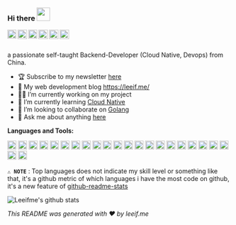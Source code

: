 ### Hi there <img src="https://raw.githubusercontent.com/syedareehaquasar/syedareehaquasar/master/gifs/Hi.gif" width="30px">

<a href="https://github.com/leeifme" target="blank">
  <img align="left" alt="leeifme | Github" width="20px" src="https://cdn.svgporn.com/logos/github-icon.svg" />
</a>
<a href="https://twitter.com/leeifme" target="blank">
  <img align="left" alt="leeifme | Twitter" width="21px" src="https://cdn.svgporn.com/logos/twitter.svg" />
</a>
<a href="https://telegram.org/" target="blank">
  <img align="left" alt="leeifme | Telegram" width="20px" src="https://cdn.svgporn.com/logos/telegram.svg" />
</a>
<a href="http://stackoverflow.com" target="blank">
  <img align="left" alt="leeifme | Stackoverflow" width="21px" src="https://cdn.svgporn.com/logos/stackoverflow-icon.svg" />
</a>
<a href="http://instagram.com/leeifme" target="blank">
  <img align="left" alt="leeifme | Instagram" width="21px" src="https://image.flaticon.com/icons/svg/733/733558.svg" />
</a>
<a href="http://medium.com/leeifme" target="blank">
  <img align="left" alt="leeifme | Medium" width="21px" src="https://cdn.svgporn.com/logos/medium.svg" />
</a>

<br />
<br />

a passionate self-taught Backend-Developer (Cloud Native, Devops) from China.
<br />

- 🏆 Subscribe to my newsletter [here](https://leeif.me/)
- 🔭 My web development blog https://leeif.me/
- 👨‍💻 I’m currently working on my project 
- 🚀 I’m currently learning [Cloud Native](https://www.cncf.io/)
- 🌈 I’m looking to collaborate on [Golang](https://github.com/golang)
- 💬 Ask me about anything [here](https://github.com/leeifme/leeifme/issues)

**Languages and Tools:**

<code><img height="20" src="https://cdn.svgporn.com/logos/go.svg"></code>
<code><img height="20" src="https://cdn.svgporn.com/logos/kubernetes.svg"></code>
<code><img height="20" src="https://cdn.svgporn.com/logos/docker.svg"></code>
<code><img height="20" src="https://cdn.svgporn.com/logos/rancher.svg"></code>
<code><img height="20" src="https://cdn.svgporn.com/logos/etcd.svg"></code>
<code><img height="20" src="https://cdn.svgporn.com/logos/prometheus.svg"></code>
<code><img height="20" src="https://cdn.svgporn.com/logos/grafana.svg"></code>
<code><img height="20" src="https://cdn.svgporn.com/logos/postgresql.svg"></code>
<code><img height="20" src="https://cdn.svgporn.com/logos/mysql.svg"></code>
<code><img height="20" src="https://cdn.svgporn.com/logos/nginx.svg"></code>
<code><img height="20" src="https://cdn.svgporn.com/logos/kafka.svg"></code>
<code><img height="20" src="https://cdn.svgporn.com/logos/redis.svg"></code>
<code><img height="20" src="https://cdn.svgporn.com/logos/airflow.svg"></code>
<code><img height="20" src="https://cdn.svgporn.com/logos/python.svg"></code>
<code><img height="20" src="https://cdn.svgporn.com/logos/visual-studio-code.svg"></code>
<code><img height="20" src="https://cdn.svgporn.com/logos/git.svg"></code>
<code><img height="20" src="https://cdn.svgporn.com/logos/terminal.svg"></code>
<code><img height="20" src="https://cdn.svgporn.com/logos/vim.svg"></code>
<code><img height="20" src="https://cdn.svgporn.com/logos/jenkins.svg"></code>
<code><img height="20" src="https://cdn.svgporn.com/logos/otto.svg"></code>
<code><img height="20" src="https://cdn.svgporn.com/logos/raspberry-pi.svg"></code>
<code><img height="20" src="https://cdn.svgporn.com/logos/linux-tux.svg"></code>
<code><img height="20" src="https://cdn.svgporn.com/logos/steam.svg"></code>

**`⚠ NOTE`** : Top languages does not indicate my skill level or something like that, it's a github metric of which languages i have the most code on github, it's a new feature of [github-readme-stats](https://github.com/anuraghazra/github-readme-stats)

![Leeifme's github stats](https://github-readme-stats.vercel.app/api?username=leeifme&show_icons=true&theme=vue&line_height=27&count_private=true)

*This README was generated with :heart: by leeif.me*
